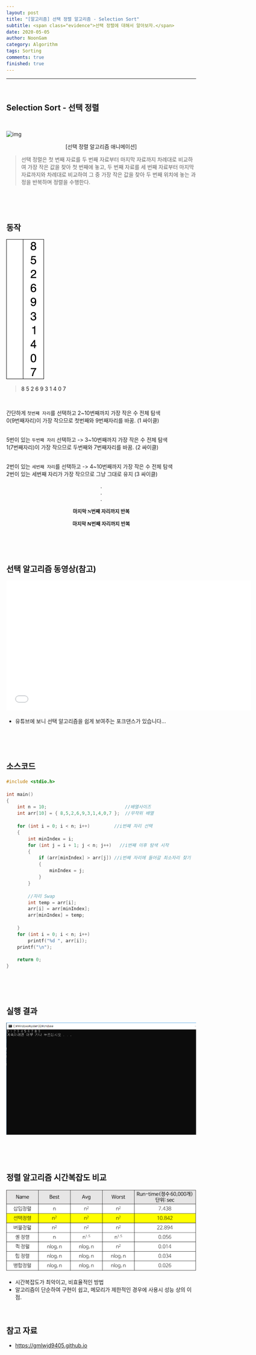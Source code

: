 ```yaml
---
layout: post
title: "[알고리즘] 선택 정렬 알고리즘 - Selection Sort"
subtitle: <span class="evidence">선택 정렬에 대해서 알아보자.</span>
date: 2020-05-05
author: NoonGam
category: Algorithm
tags: Sorting
comments: true
finished: true
---
```

---
<br>

## Selection Sort - 선택 정렬



<br>

![img](https://upload.wikimedia.org/wikipedia/commons/thumb/b/b0/Selection_sort_animation.gif/220px-Selection_sort_animation.gif)
<center>[선택 정렬 알고리즘 애니메이션]</center>


> 선택 정렬은 첫 번째 자료를 두 번째 자료부터 마지막 자료까지 차례대로 비교하여 가장 작은 값을 찾아 첫 번째에 놓고,
두 번째 자료를 세 번째 자료부터 마지막 자료까지와 차례대로 비교하여 그 중 가장 작은 값을 찾아 두 번째 위치에 놓는 과정을 반복하며 정렬을 수행한다.

<br><br><br>


## 동작


![img](/img/0-Algorithm/2018-09-23-선택정렬/Selection-Sort-Animation.gif)



> <a> 8 5 2 6 9 3 1 4 0 7 </a>

<br>

간단하게 `첫번째 자리`를 선택하고 2\~10번째까지 가장 작은 수 전체 탐색 <br>
0(9번째자리)이 가장 작으므로 첫번째와 9번째자리를 바꿈. (1 싸이클) <br><br>

5번이 있는 `두번째 자리` 선택하고 -\> 3\~10번째까지 가장 작은 수 전체 탐색<br>
1(7번째자리)이 가장 작으므로 두번째와 7번째자리를 바꿈. (2 싸이클)<br><br>

2번이 있는 `세번째 자리`를 선택하고 -\> 4\~10번째까지 가장 작은 수 전체 탐색<br>
2번이 있는 세번째 자리가 가장 작으므로 그냥 그대로 유지 (3 싸이클)<br>
<center>.</center>
<center>.</center>
<center>.</center>

<b><font size = '2' face = "Jeju Gothic"><center>마지막 N번째 자리까지 반복</center></font></b>  


<b><font size = '2' face = "Noto Sans"><center>마지막 N번째 자리까지 반복</center></font></b>  



<br><br><br>



## 선택 알고리즘 동영상(참고)

<iframe width="650" height="345" src="//www.youtube.com/embed/Ns4TPTC8whw"
 frameborder="0" allowfullscreen></iframe>

- 유튜브에 보니 선택 알고리즘을 쉽게 보여주는 포크댄스가 있습니다...

<br><br><br>


## 소스코드


```c
#include <stdio.h>

int main()
{
	int n = 10;								//배열사이즈
	int arr[10] = { 8,5,2,6,9,3,1,4,0,7 };  //무작위 배열

	for (int i = 0; i < n; i++)		 	//i번째 자리 선택
	{
		int minIndex = i;
		for (int j = i + 1; j < n; j++)   //i번째 이후 탐색 시작
		{
			if (arr[minIndex] > arr[j])	//i번째 자리에 들어갈 최소자리 찾기
			{
				minIndex = j;
			}
		}

		//자리 Swap
		int temp = arr[i];
		arr[i] = arr[minIndex];
		arr[minIndex] = temp;

	}
	for (int i = 0; i < n; i++)
		printf("%d ", arr[i]);
	printf("\n");

	return 0;
}
```
<br><br><br>

## 실행 결과

![img](/img/0-Algorithm/2018-09-23-선택정렬/2.PNG)


<br><br><br>

## 정렬 알고리즘 시간복잡도 비교

![img](/img/0-Algorithm/2018-09-23-선택정렬/1.png)

- 시간복잡도가 최악이고, 비효율적인 방법<br>
- 알고리즘이 단순하여 구현이 쉽고, 메모리가 제한적인 경우에 사용시 성능 상의 이점.
<br><br><br>

## 참고 자료
* https://gmlwjd9405.github.io
